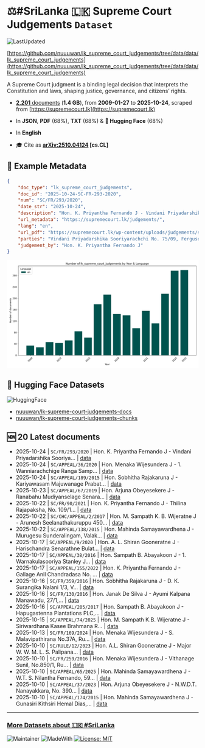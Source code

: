 # ⚖️#SriLanka 🇱🇰 Supreme Court Judgements `Dataset`

![LastUpdated](https://img.shields.io/badge/last_updated-2025--10--28_02:25:28-green)

[https://github.com/nuuuwan/lk_supreme_court_judgements/tree/data/data/lk_supreme_court_judgements](https://github.com/nuuuwan/lk_supreme_court_judgements/tree/data/data/lk_supreme_court_judgements)

A Supreme Court judgment is a binding legal decision that interprets the Constitution and laws, shaping justice, governance, and citizens’ rights.

- [**2,201** documents](https://github.com/nuuuwan/lk_supreme_court_judgements/tree/data/data/lk_supreme_court_judgements) (**1.4 GB**), from **2009-01-27** to **2025-10-24**, scraped from [https://supremecourt.lk](https://supremecourt.lk)

- In **JSON**, **PDF** (68%), **TXT** (68%) & **🤗 Hugging Face** (68%)

- In **English**

- 🎓 Cite as **[arXiv:2510.04124](https://arxiv.org/abs/2510.04124) [cs.CL]**

## 📝 Example Metadata

```json
{
    "doc_type": "lk_supreme_court_judgements",
    "doc_id": "2025-10-24-SC-FR-293-2020",
    "num": "SC/FR/293/2020",
    "date_str": "2025-10-24",
    "description": "Hon. K. Priyantha Fernando J - Vindani Priyadarshika Sooriya...",
    "url_metadata": "https://supremecourt.lk/judgements/",
    "lang": "en",
    "url_pdf": "https://supremecourt.lk/wp-content/uploads/judgements/sc_fr_293_2020.pdf",
    "parties": "Vindani Priyadarshika Sooriyarachchi No. 75/09, Ferguson Road, Colombo 14 Petitioner V. 1.\u2060 \u2060Mangala Dehideniya Superintendent of Police Office of the Superintendent of the Police, Colombo-North Police Division, Colombo 14 2.\u2060 \u2060Caldera Officer in Charge Grandpass Police Station, Colombo 14 3.\u2060 \u2060Rajarathna Sub-Inspector of Police Grandpass Police Station, Colombo 14 4.\u2060 \u2060Inspector General of Police Sri Lanka Police Head Quarters, Colombo 1 5.\u2060 \u2060Hon. Attorney General Attorney General\\'s Department, Colombo 12 Respondents\n\nView More",
    "judgement_by": "Hon. K. Priyantha Fernando J"
}
```

![Chart](https://raw.githubusercontent.com/nuuuwan/lk_supreme_court_judgements/refs/heads/data/data/lk_supreme_court_judgements/docs_by_year_and_lang.png)

## 🤗 Hugging Face Datasets

![HuggingFace](https://img.shields.io/badge/-HuggingFace-FDEE21?style=for-the-badge&logo=HuggingFace)

- [nuuuwan/lk-supreme-court-judgements-docs](https://huggingface.co/datasets/nuuuwan/lk-supreme-court-judgements-docs)
- [nuuuwan/lk-supreme-court-judgements-chunks](https://huggingface.co/datasets/nuuuwan/lk-supreme-court-judgements-chunks)

## 🆕 20 Latest documents

- 2025-10-24 | `SC/FR/293/2020` | Hon. K. Priyantha Fernando J - Vindani Priyadarshika Sooriya... | [data](https://github.com/nuuuwan/lk_supreme_court_judgements/tree/data/data/lk_supreme_court_judgements/2020s/2025/2025-10-24-SC-FR-293-2020)
- 2025-10-24 | `SC/APPEAL/36/2020` | Hon. Menaka Wijesundera J - 1. Wanniarachchige Ranga Samp... | [data](https://github.com/nuuuwan/lk_supreme_court_judgements/tree/data/data/lk_supreme_court_judgements/2020s/2025/2025-10-24-SC-APPEAL-36-2020)
- 2025-10-24 | `SC/APPEAL/189/2015` | Hon. Sobhitha Rajakaruna J - Kariyawasam Majuwanage Prabat... | [data](https://github.com/nuuuwan/lk_supreme_court_judgements/tree/data/data/lk_supreme_court_judgements/2020s/2025/2025-10-24-SC-APPEAL-189-2015)
- 2025-10-23 | `SC/APPEAL/67/2019` | Hon. Arjuna Obeyesekere J - Ranabahu Mudiyanselage Senara... | [data](https://github.com/nuuuwan/lk_supreme_court_judgements/tree/data/data/lk_supreme_court_judgements/2020s/2025/2025-10-23-SC-APPEAL-67-2019)
- 2025-10-22 | `SC/FR/90/2021` | Hon. K. Priyantha Fernando J - Thilina Rajapaksha, No. 109/1... | [data](https://github.com/nuuuwan/lk_supreme_court_judgements/tree/data/data/lk_supreme_court_judgements/2020s/2025/2025-10-22-SC-FR-90-2021)
- 2025-10-22 | `SC/CHC/APPEAL/2/2017` | Hon. M. Sampath K. B. Wijeratne J - Arunesh Seelanathakuruppu 450... | [data](https://github.com/nuuuwan/lk_supreme_court_judgements/tree/data/data/lk_supreme_court_judgements/2020s/2025/2025-10-22-SC-CHC-APPEAL-2-2017)
- 2025-10-22 | `SC/APPEAL/138/2015` | Hon. Mahinda Samayawardhena J - Murugesu Sunderalingam, Valak... | [data](https://github.com/nuuuwan/lk_supreme_court_judgements/tree/data/data/lk_supreme_court_judgements/2020s/2025/2025-10-22-SC-APPEAL-138-2015)
- 2025-10-17 | `SC/APPEAL/9/2020` | Hon. A. L. Shiran Gooneratne J - Harischandra Senarathne Bulat... | [data](https://github.com/nuuuwan/lk_supreme_court_judgements/tree/data/data/lk_supreme_court_judgements/2020s/2025/2025-10-17-SC-APPEAL-9-2020)
- 2025-10-17 | `SC/APPEAL/38/2016` | Hon. Sampath B. Abayakoon J - 1. Warnakulasooriya Stanley J... | [data](https://github.com/nuuuwan/lk_supreme_court_judgements/tree/data/data/lk_supreme_court_judgements/2020s/2025/2025-10-17-SC-APPEAL-38-2016)
- 2025-10-17 | `SC/APPEAL/155/2022` | Hon. K. Priyantha Fernando J - Gallage Anil Chandradasa No. ... | [data](https://github.com/nuuuwan/lk_supreme_court_judgements/tree/data/data/lk_supreme_court_judgements/2020s/2025/2025-10-17-SC-APPEAL-155-2022)
- 2025-10-16 | `SC/FR/359/2016` | Hon. Sobhitha Rajakaruna J - D. K. Surangika Nalani 1/3, V... | [data](https://github.com/nuuuwan/lk_supreme_court_judgements/tree/data/data/lk_supreme_court_judgements/2020s/2025/2025-10-16-SC-FR-359-2016)
- 2025-10-16 | `SC/FR/130/2016` | Hon. Janak De Silva J - Ayumi Kalpana Manawadu, 27/1,... | [data](https://github.com/nuuuwan/lk_supreme_court_judgements/tree/data/data/lk_supreme_court_judgements/2020s/2025/2025-10-16-SC-FR-130-2016)
- 2025-10-16 | `SC/APPEAL/205/2017` | Hon. Sampath B. Abayakoon J - Hapugastenna Plantations PLC,... | [data](https://github.com/nuuuwan/lk_supreme_court_judgements/tree/data/data/lk_supreme_court_judgements/2020s/2025/2025-10-16-SC-APPEAL-205-2017)
- 2025-10-15 | `SC/APPEAL/74/2025` | Hon. M. Sampath K.B. Wijeratne J - Siriwardhana Kasee Brahmana R... | [data](https://github.com/nuuuwan/lk_supreme_court_judgements/tree/data/data/lk_supreme_court_judgements/2020s/2025/2025-10-15-SC-APPEAL-74-2025)
- 2025-10-13 | `SC/FR/169/2024` | Hon. Menaka Wijesundera J - S. Malavipathirana No.37A, Ru... | [data](https://github.com/nuuuwan/lk_supreme_court_judgements/tree/data/data/lk_supreme_court_judgements/2020s/2025/2025-10-13-SC-FR-169-2024)
- 2025-10-10 | `SC/RULE/12/2023` | Hon. A.L. Shiran Gooneratne J - Major W. W. M. L. S. Palipana... | [data](https://github.com/nuuuwan/lk_supreme_court_judgements/tree/data/data/lk_supreme_court_judgements/2020s/2025/2025-10-10-SC-RULE-12-2023)
- 2025-10-10 | `SC/FR/259/2016` | Hon. Menaka Wijesundera J - Vithanage Sunil, No.850/1, Ru... | [data](https://github.com/nuuuwan/lk_supreme_court_judgements/tree/data/data/lk_supreme_court_judgements/2020s/2025/2025-10-10-SC-FR-259-2016)
- 2025-10-10 | `SC/APPEAL/65/2025` | Hon. Mahinda Samayawardhena J - W.T. S. Nilantha Fernando, 59... | [data](https://github.com/nuuuwan/lk_supreme_court_judgements/tree/data/data/lk_supreme_court_judgements/2020s/2025/2025-10-10-SC-APPEAL-65-2025)
- 2025-10-10 | `SC/APPEAL/37/2023` | Hon. Arjuna Obeyesekere J - N.W.D.T. Nanayakkara, No. 390... | [data](https://github.com/nuuuwan/lk_supreme_court_judgements/tree/data/data/lk_supreme_court_judgements/2020s/2025/2025-10-10-SC-APPEAL-37-2023)
- 2025-10-10 | `SC/APPEAL/174/2015` | Hon. Mahinda Samayawardhena J - Gunasiri Kithsiri Hemal Dias,... | [data](https://github.com/nuuuwan/lk_supreme_court_judgements/tree/data/data/lk_supreme_court_judgements/2020s/2025/2025-10-10-SC-APPEAL-174-2015)

---

### [More Datasets about 🇱🇰 #SriLanka](https://github.com/nuuuwan/lk_datasets)

![Maintainer](https://img.shields.io/badge/maintainer-nuuuwan-red)
![MadeWith](https://img.shields.io/badge/made_with-python-blue)
[![License: MIT](https://img.shields.io/badge/License-MIT-yellow.svg)](https://opensource.org/licenses/MIT)
